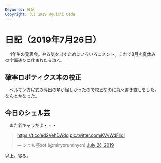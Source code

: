 ```yaml
---
Keywords: 日記
Copyright: (C) 2019 Ryuichi Ueda
---
```


# 日記（2019年7月26日）

　4年生の発表会。やる気を出すためにいろいろコメント。これで8月を夏休みの字面通りに休まれたら泣く。

## 確率ロボティクス本の校正

　ベルマン方程式の導出の項が怪しかったので校正なのに丸々書き直しをした。なんとかなった。

## 今日のシェル芸

　また新キャラだよ・・・

<blockquote class="twitter-tweet" data-partner="tweetdeck"><p lang="und" dir="ltr"><a href="https://t.co/ed2VehDWdg">https://t.co/ed2VehDWdg</a> <a href="https://t.co/KVvWdFridi">pic.twitter.com/KVvWdFridi</a></p>&mdash; シェル芸bot (@minyoruminyon) <a href="https://twitter.com/minyoruminyon/status/1154745827413200896?ref_src=twsrc%5Etfw">July 26, 2019</a></blockquote>
<script async src="https://platform.twitter.com/widgets.js" charset="utf-8"></script>


以上。寝る。
